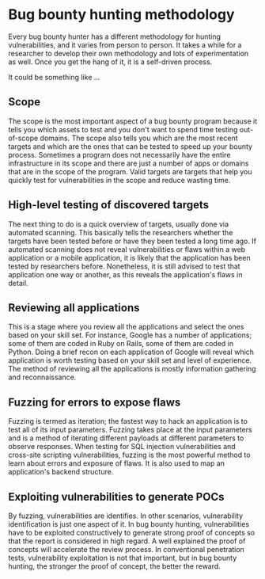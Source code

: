 # Bug bounty hunting methodology

Every bug bounty hunter has a different methodology for hunting vulnerabilities, and it varies from person to person. It takes a while for a researcher to develop their own methodology and lots of experimentation as well. Once you get the hang of it, it is a self-driven process.

It could be something like ...

## Scope

The scope is the most important aspect of a bug bounty program because it tells you which assets to test and you don't want to spend time testing out-of-scope domains. The scope also tells you which are the most recent targets and which are the ones that can be tested to speed up your bounty process.
Sometimes a program does not necessarily have the entire infrastructure in its scope and there are just a number of apps or domains that are in the scope of the program. Valid targets are targets that help you quickly test for vulnerabilities in the scope and reduce wasting time.

## High-level testing of discovered targets 

The next thing to do is a quick overview of targets, usually done via automated scanning. This basically tells the researchers whether the targets have been tested before or have they been tested a long time ago. If automated scanning does not reveal vulnerabilities or flaws within a web application or a mobile application, it is likely that the application has been tested by researchers before. Nonetheless, it is still advised to test that application one way or another, as this reveals the application's flaws in detail.

## Reviewing all applications

This is a stage where you review all the applications and select the ones based on your skill set. For instance, Google has a number of applications; some of them are coded in Ruby on Rails, some of them are coded in Python. Doing a brief recon on each application of Google will reveal which application is worth testing based on your skill set and level of experience. The method of reviewing all the applications is mostly information gathering and reconnaissance.

## Fuzzing for errors to expose flaws

Fuzzing is termed as iteration; the fastest way to hack an application is to test all of its input parameters. Fuzzing takes place at the input parameters and is a method of iterating different payloads at different parameters to observe responses. When testing for SQL injection vulnerabilities and cross-site scripting vulnerabilities, fuzzing is the most powerful method to learn about errors and exposure of flaws. It is also used to map an application's backend structure.

## Exploiting vulnerabilities to generate POCs

By fuzzing, vulnerabilities are identifies. In other scenarios, vulnerability identification is just one aspect of it. In bug bounty hunting, vulnerabilities have to be exploited constructively to generate strong proof of concepts so that the report is considered in high regard.
A well explained the proof of concepts will accelerate the review process. In conventional penetration tests, vulnerability exploitation is not that important, but in bug bounty hunting, the stronger the proof of concept, the better the reward.
